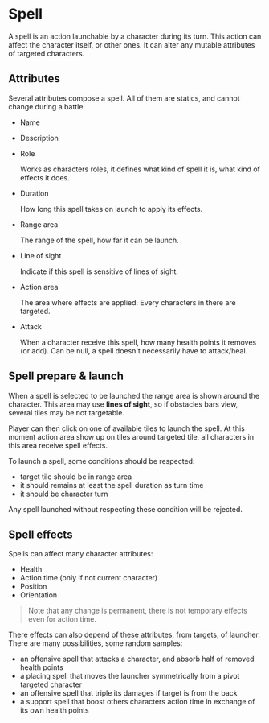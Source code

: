 # Spell

A spell is an action launchable by a character during its turn. This action can affect the character itself, or other ones. It can alter any mutable attributes of targeted characters.

## Attributes

Several attributes compose a spell. All of them are statics, and cannot change during a battle.

- Name
- Description
- Role

    Works as characters roles, it defines what kind of spell it is, what kind of effects it does.

- Duration

    How long this spell takes on launch to apply its effects.

- Range area

    The range of the spell, how far it can be launch.

- Line of sight

    Indicate if this spell is sensitive of lines of sight.

- Action area

    The area where effects are applied. Every characters in there are targeted.

- Attack

    When a character receive this spell, how many health points it removes (or add). Can be null, a spell doesn't necessarily have to attack/heal.

## Spell prepare & launch

When a spell is selected to be launched the range area is shown around the character. This area may use **lines of sight**, so if obstacles bars view, several tiles may be not targetable.

Player can then click on one of available tiles to launch the spell. At this moment action area show up on tiles around targeted tile, all characters in this area receive spell effects.

To launch a spell, some conditions should be respected:
- target tile should be in range area
- it should remains at least the spell duration as turn time
- it should be character turn

Any spell launched without respecting these condition will be rejected.

## Spell effects

Spells can affect many character attributes:
- Health
- Action time (only if not current character)
- Position
- Orientation

> Note that any change is permanent, there is not temporary effects even for action time.

There effects can also depend of these attributes, from targets, of launcher. There are many possibilities, some random samples:
- an offensive spell that attacks a character, and absorb half of removed health points
- a placing spell that moves the launcher symmetrically from a pivot targeted character
- an offensive spell that triple its damages if target is from the back
- a support spell that boost others characters action time in exchange of its own health points